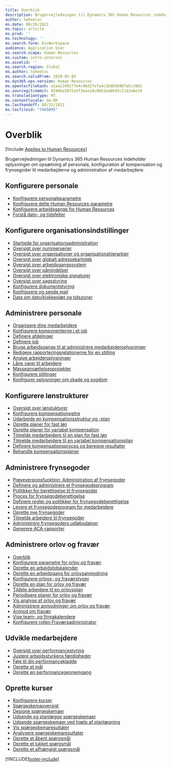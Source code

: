 ```yaml
---
title: Overblik
description: Brugervejledningen til Dynamics 365 Human Resources indeholder oplysninger om opsætning af personale, konfiguration af kompensation og frynsegoder til medarbejderne og administration af medarbejdere.
author: twheeloc
ms.date: 08/26/2021
ms.topic: article
ms.prod: ''
ms.technology: ''
ms.search.form: EssWorkspace
audience: Application User
ms.search.scope: Human Resources
ms.custom: intro-internal
ms.assetid: ''
ms.search.region: Global
ms.author: twheeloc
ms.search.validFrom: 2020-02-03
ms.dyn365.ops.version: Human Resources
ms.openlocfilehash: a1aa1299277e4c96d2fe7a4c3bd03b907a5cc0b5
ms.sourcegitcommit: 8246ba3872a1f3eaa18c8bb1ba86d3c2142a6e10
ms.translationtype: HT
ms.contentlocale: da-DK
ms.lasthandoff: 08/31/2021
ms.locfileid: "7465095"
---
```

# <a name="overview"></a>Overblik

[!include [Applies to Human Resources](../includes/applies-to-hr.md)]

Brugervejledningen til Dynamics 365 Human Resources indeholder oplysninger om opsætning af personale, konfiguration af kompensation og frynsegoder til medarbejderne og administration af medarbejdere.

## <a name="set-up-human-resources"></a>Konfigurere personale

  - [Konfigurere personaleparametre](hr-setup-parameters.md)</br>
  - [Konfigurere delte Human Resources-parametre](hr-setup-shared-parameters.md)</br>
  - [Konfigurere arbejdsgange for Human Resources](./hr-workflow-manage-employee-information.md)</br>
  - [Forstå dato- og tidsfelter](hr-setup-date-time-fields.md)</br>

## <a name="configure-organization-settings"></a>Konfigurere organisationsindstillinger

  - [Startside for organisationsadministration](../fin-ops-core/fin-ops/organization-administration/organization-administration-home-page.md?toc=/dynamics365/human-resources/toc.json)</br>
  - [Oversigt over nummerserier](../fin-ops-core/fin-ops/organization-administration/number-sequence-overview.md?toc=/dynamics365/human-resources/toc.json)</br>
 - [Oversigt over organisationer og organisationshierarkier](../fin-ops-core/fin-ops/organization-administration/organizations-organizational-hierarchies.md?toc=/dynamics365/human-resources/toc.json)</br>
 - [Oversigt over globalt adressekartotek](../fin-ops-core/fin-ops/organization-administration/overview-global-address-book.md?toc=/dynamics365/human-resources/toc.json)</br>
 - [Oversigt over arbejdsgangssystem](../fin-ops-core/fin-ops/organization-administration/overview-workflow-system.md?toc=/dynamics365/human-resources/toc.json)</br>
 - [Oversigt over påmindelser](../fin-ops-core/fin-ops/get-started/alerts-overview.md?toc=/dynamics365/human-resources/toc.json)</br>
 - [Oversigt over elektroniske signaturer](../fin-ops-core/fin-ops/organization-administration/electronic-signature-overview.md?toc=/dynamics365/human-resources/toc.json)</br>
 - [Oversigt over sagsstyring](../fin-ops-core/fin-ops/organization-administration/cases.md?toc=/dynamics365/human-resources/toc.json)</br>
 - [Konfigurere dokumentstyring](../fin-ops-core/fin-ops/organization-administration/configure-document-management.md?toc=/dynamics365/human-resources/toc.json)</br>
 - [Konfigurere og sende mail](../fin-ops-core/fin-ops/organization-administration/configure-email.md?toc=/dynamics365/human-resources/toc.json)</br>
 - [Data om dato/klokkeslæt og tidszoner](../fin-ops-core/fin-ops/organization-administration/date-time-zones.md?toc=/dynamics365/human-resources/toc.json)</br>

## <a name="manage-personnel"></a>Administrere personale

 - [Organisere dine medarbejdere](hr-personnel-departments-jobs-positions.md)</br>
 - [Konfigurere komponenterne i et job](hr-personnel-jobs.md)</br>
 - [Definere afdelinger](hr-personnel-define-departments.md)</br>
 - [Definere job](hr-personnel-define-jobs.md)</br>
 - [Bruge arbejdsgange til at administrere medarbejderoplysninger](hr-workflow-manage-employee-information.md)</br>
 - [Redigere rapporteringsrelationerne for en stilling](hr-personnel-modify-reporting-relationships-position.md)</br>
 - [Angive arbejderoplysninger](hr-personnel-enter-worker-information.md)</br>
 - [Låne varer til arbejdere](hr-personnel-loan-item-worker.md)</br>
 - [Masseansættelsesprojekter](hr-personnel-mass-hire-projects.md)</br>
 - [Konfigurere stillinger](hr-personnel-set-up-positions.md)</br>
 - [Konfigurer oplysninger om skade og sygdom](hr-personnel-set-up-injury-illness-information.md)</br>

## <a name="set-up-compensation-plans"></a>Konfigurere lønstrukturer

 - [Oversigt over lønstukturer](hr-compensation-overview.md)</br>
 - [Konfigurere kompensationsgitre](hr-compensation-grids.md)</br>
 - [Udarbejde en kompensationsstruktur og -plan](hr-compensation-structure.md)</br>
 - [Oprette planer for fast løn](hr-compensation-fixed-plans.md)</br>
 - [Oprette planer for variabel kompensation](hr-compensation-variable-plans.md)</br>
 - [Tilmelde medarbejdere til en plan for fast løn](hr-compensation-enroll-employees-fixed.md)</br>
 - [Tilmelde medarbejdere til en variabel kompensationsplan](hr-compensation-enroll-employees-variable.md)</br>
 - [Definere kompensationsproces og beregne resultater](hr-compensation-define-process.md)</br>
 - [Behandle kompensationsplaner](hr-compensation-process.md)</br>

## <a name="manage-benefits"></a>Administrere frynsegoder

 - [Prøveversionsfunktion: Administration af frynsegoder](hr-benefits-management-overview.md)</br>
 - [Definere og administrere et frynsegodeprogram](hr-benefits-manage-program.md)</br>
 - [Politikker for berettigelse til frynsegoder](hr-benefits-eligibility-policies.md)</br>
 - [Proces for frynsegodeberettigelse](hr-benefits-eligibility-process.md)</br>
 - [Definere regler og politikker for frynsegodeberettigelse](hr-benefits-define-eligibility-rules.md)</br>
 - [Levere et frynsegodeprogram for medarbejdere](hr-benefits-deliver-employee-benefits-program.md)</br>
 - [Oprette nye frynsegoder](hr-benefits-create.md)</br>
 - [Tilmelde arbejdere til frynsegoder](hr-benefits-enroll-workers.md)</br>
 - [Administrere frynsegoders udløbsdatoer](hr-benefits-expiration-dates.md)</br>
 - [Generere ACA-rapporter](hr-benefits-aca-reports.md)</br>

## <a name="manage-leave-and-absence"></a>Administrere orlov og fravær

 - [Overblik](hr-leave-and-absence-overview.md)</br>
 - [Konfigurere parametre for orlov og fravær](hr-leave-and-absence-parameters.md)</br>
 - [Oprette en arbejdstidskalender](hr-leave-and-absence-working-time-calendar.md)</br>
 - [Oprette en arbejdsgang for orlovsanmodning](hr-leave-and-absence-workflow.md)</br>
 - [Konfigurere orlovs- og fraværstyper](hr-leave-and-absence-types.md)</br>
 - [Oprette en plan for orlov og fravær](hr-leave-and-absence-plans.md)</br>
 - [Tildele arbejdere til en orlovsplan](hr-leave-and-absence-enroll.md)</br>
 - [Periodisere planer for orlov og fravær](hr-leave-and-absence-accrue.md)</br>
 - [Vis analyse af orlov og fravær](hr-leave-and-absence-analytics.md)</br>
 - [Administrere anmodninger om orlov og fravær](hr-employee-self-service-manage-requests.md)</br>
 - [Anmod om fravær](hr-employee-self-service-request-time-off.md)</br>
 - [Vise team- og firmakalendere](hr-employee-self-service-calendar.md)</br>
 - [Konfigurere rollen Fraværsadministrator](hr-configure-absence-manager.md)</br>

## <a name="develop-employees"></a>Udvikle medarbejdere

 - [Oversigt over performancestyring](hr-develop-performance-management-overview.md)</br>
 - [Justere arbejdsstyrkens færdigheder](hr-develop-skills.md)</br>
 - [Føje til din performancekladde](hr-develop-add-performance-journal.md)</br>
 - [Oprette et mål](hr-develop-create-goal.md)</br>
 - [Oprette en performancegennemgang](hr-develop-create-performance-review.md)</br>

## <a name="create-courses"></a>Oprette kurser

 - [Konfigurere kurser](hr-learning-courses.md)</br>
 - [Spørgeskemaoversigt](hr-learning-questionnaires.md)</br>
 - [Designe spørgeskemaer](hr-learning-design-questionnaires.md)</br>
 - [Udsende og planlægge spørgeskemaer](hr-learning-distribute-questionnaires.md)</br>
 - [Udsende spørgeskemaer ved hjælp af planlægning](hr-learning-distribute-questionnaires-scheduling.md)</br>
 - [Vis spørgeskemaresultater](hr-learning-evaluate-questionnaire-results.md)</br>
 - [Analysere spørgeskemaresultater](hr-learning-analyze-questionnaire-results.md)</br>
 - [Oprette et åbent spørgsmål](hr-learning-create-open-ended-question.md)</br>
 - [Oprette et lukket spørgsmål](hr-learning-create-closed-ended-question.md)</br>
 - [Oprette et afhængigt spørgsmål](hr-learning-depending-question.md)</br>





[!INCLUDE[footer-include](../includes/footer-banner.md)]

